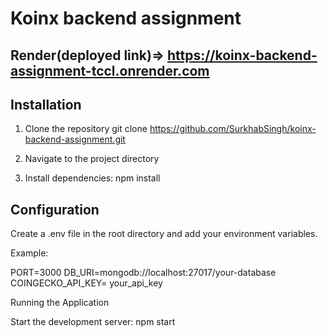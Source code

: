 # Koinx backend assignment 
## Render(deployed link)=> https://koinx-backend-assignment-tccl.onrender.com

## Installation

1. Clone the repository
git clone https://github.com/SurkhabSingh/koinx-backend-assignment.git

2. Navigate to the project directory

3. Install dependencies: npm install

## Configuration
Create a .env file in the root directory and add your environment variables. 

Example:

PORT=3000
DB_URI=mongodb://localhost:27017/your-database
COINGECKO_API_KEY= your_api_key

Running the Application

Start the development server: npm start










